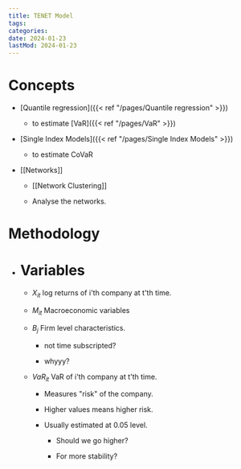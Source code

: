 ```yaml
---
title: TENET Model
tags:
categories:
date: 2024-01-23
lastMod: 2024-01-23
---
```

# Concepts

  + [Quantile regression]({{< ref "/pages/Quantile regression" >}})

    + to estimate [VaR]({{< ref "/pages/VaR" >}})

  + [Single Index Models]({{< ref "/pages/Single Index Models" >}})

    + to estimate CoVaR

  + [[Networks]]

    + [[Network Clustering]]

    + Analyse the networks.

# Methodology

  + # Variables

    + $X_{it}$ log returns of i'th company at t'th time.

    + $M_{it}$ Macroeconomic variables

    + $B_j$ Firm level characteristics.

      + not time subscripted?

      + whyyy?

    + $VaR_{it}$ VaR of i'th company at t'th time.

      + Measures "risk" of the company.

      + Higher values means higher risk.

      + Usually estimated at 0.05 level.

        + Should we go higher?

        + For more stability?
